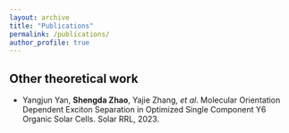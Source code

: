 ```yaml
---
layout: archive
title: "Publications"
permalink: /publications/
author_profile: true
---
```


<!-- {% if author.googlescholar %}
  You can also find my articles on <u><a href="{{author.googlescholar}}">my Google Scholar profile</a>.</u>
{% endif %}

{% include base_path %}

{% for post in site.publications reversed %}
  {% include archive-single.html %}
{% endfor %} -->

## Other theoretical work

- Yangjun Yan, **Shengda Zhao**, Yajie Zhang, *et al*. Molecular Orientation Dependent Exciton Separation in Optimized Single Component Y6 Organic Solar Cells. Solar RRL, 2023.